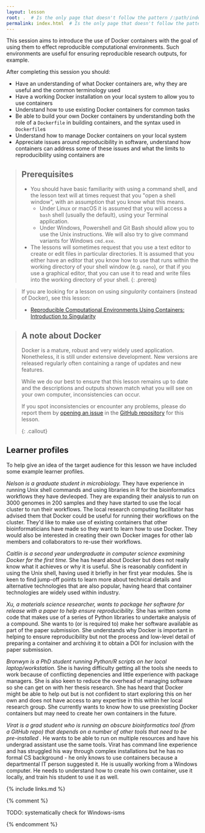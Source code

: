 ```yaml
---
layout: lesson
root: .  # Is the only page that doesn't follow the pattern /:path/index.html
permalink: index.html  # Is the only page that doesn't follow the pattern /:path/index.html
---
```

This session aims to introduce the use of Docker containers with the goal of using them to effect reproducible computational environments. Such environments are useful for ensuring reproducible research outputs, for example.

After completing this session you should:
- Have an understanding of what Docker containers are, why they are useful
  and the common terminology used
- Have a working Docker installation on your local system to allow you to
  use containers
- Understand how to use existing Docker containers for common tasks
- Be able to build your own Docker containers by understanding both the role
  of a `Dockerfile` in building containers, and the syntax used in `Dockerfile`s
- Understand how to manage Docker containers on your local system
- Appreciate issues around reproducibility in software, understand how 
  containers can address some of these issues and what the limits to
  reproducibility using containers are

> ## Prerequisites
>
> - You should have basic familiarity with using a command shell, and the lesson text will at times request that you "open a shell window", with an assumption that you know what this means.
>   - Under Linux or macOS it is assumed that you will access a `bash` shell (usually the default), using your Terminal application.
>   - Under Windows, Powershell and Git Bash should allow you to use the Unix instructions. We will also try to give command variants for Windows `cmd.exe`.
> - The lessons will sometimes request that you use a text editor to create or edit files in particular directories. It is assumed that you either have an editor that you know how to use that runs within the working directory of your shell window (e.g. `nano`), or that if you use a graphical editor, that you can use it to read and write files into the working directory of your shell.
{: .prereq}

> If you are looking for a lesson on using *singularity* containers (instead of Docker), see this lesson:
> * [Reproducible Computational Environments Using Containers: Introduction to Singularity](https://carpentries-incubator.github.io/singularity-introduction/)

> ## A note about Docker
>
> Docker is a mature, robust and very widely used application. Nonetheless,
> it is still under extensive development. New versions are released regularly
> often containing a range of updates and new features.
>
> While we do our best to ensure that this lesson remains up to date and the
> descriptions and outputs shown match what you will see on your own computer,
> inconsistencies can occur.
> 
> If you spot inconsistencies or encounter any problems, please do report them
> by [opening an issue] in the [GitHub repository] for this lesson.
> 
> [opening an issue]: https://github.com/carpentries-incubator/docker-introduction/issues/new
> [GitHub repository]: https://github.com/carpentries-incubator/docker-introduction
{: .callout}

## Learner profiles

To help give an idea of the target audience for this lesson we have included 
some example learner profiles.

*Nelson is a graduate student in microbiology.* They have experience in running Unix shell
commands and using libraries in R for the bioinformatics workflows they have devleoped.
They are expanding their analysis to run on 3000 genomes in 200 samples and they have
started to use the local cluster to run their workflows. The local research computing
facilitator has advised them that Docker could be useful for running their workflows on
the cluster. They'd like to make use of existing containers that other bioinformaticians
have made so they want to learn how to use Docker. They would also be interested in
creating their own Docker images for other lab members and collaborators to re-use their
workflows.

*Caitlin is a second year undergraduate in computer science examining Docker for the first
time.* She has heard about Docker but does not really know what it achieves or why it is
useful. She is reasonably confident in using the Unix shell, having used it briefly in
her first year modules. She is keen to find jump-off points to learn more about technical
details and alternative technologies that are also popular, having heard that container
technologies are widely used within industry.

*Xu, a materials science researcher, wants to package her software for release with
a paper to help ensure reproducibility.* She has written some code that makes use of a
series of Python libraries to undertake analysis of a compound. She wants to (or is
required to) make her software available as part of the paper submission. She
understands why Docker is important in helping to ensure reproducibility but not the
process and low-level detail of preparing a container and archiving it to obtain a DOI
for inclusion with the paper submission.

*Bronwyn is a PhD student running Python/R scripts on her local laptop/workstation.*
She is having difficulty getting all the tools she needs to work because of conflicting
depenencies and little experience with package managers. She is also keen to reduce
the overhead of managing software so she can get on with her thesis research. She has
heard that Docker might be able to help out but is not confident to start exploring
this on her own and does not have access to any expertise in this within her local
research group. She currently wants to know how to use preexisting Docker containers
but may need to create her own containers in the future.

*Virat is a grad student who is running an obscure bioinformatics tool (from a GitHub
repo) that depends on a number of other tools that need to be pre-installed .* He wants to be able to
run on multiple resources and have his undergrad assistant use the same tools. Virat
has command line experience and has struggled his way through complex installations
but he has no formal CS background - he only knows to use containers because a departmental
IT person suggested it. He is usually working from a Windows computer. He needs to
understand how to create his own container, use it locally, and train his student
to use it as well. 

{% include links.md %}

{% comment %}

TODO: systematically check for Windows-isms

<!--  LocalWords:  prereq links.md endcomment
 -->
{% endcomment %}
